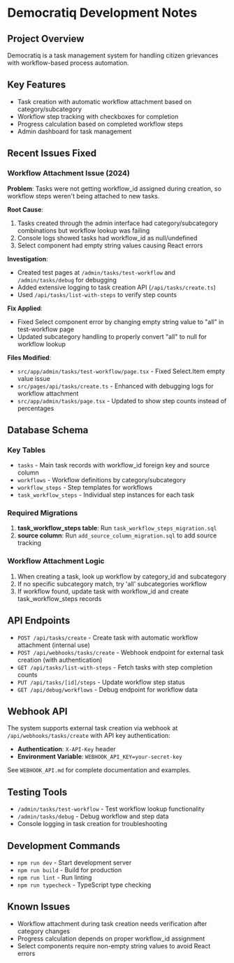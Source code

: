 # Democratiq Development Notes

## Project Overview
Democratiq is a task management system for handling citizen grievances with workflow-based process automation.

## Key Features
- Task creation with automatic workflow attachment based on category/subcategory
- Workflow step tracking with checkboxes for completion
- Progress calculation based on completed workflow steps
- Admin dashboard for task management

## Recent Issues Fixed

### Workflow Attachment Issue (2024)
**Problem**: Tasks were not getting workflow_id assigned during creation, so workflow steps weren't being attached to new tasks.

**Root Cause**: 
1. Tasks created through the admin interface had category/subcategory combinations but workflow lookup was failing
2. Console logs showed tasks had workflow_id as null/undefined
3. Select component had empty string values causing React errors

**Investigation**:
- Created test pages at `/admin/tasks/test-workflow` and `/admin/tasks/debug` for debugging
- Added extensive logging to task creation API (`/api/tasks/create.ts`)
- Used `/api/tasks/list-with-steps` to verify step counts

**Fix Applied**:
- Fixed Select component error by changing empty string value to "all" in test-workflow page
- Updated subcategory handling to properly convert "all" to null for workflow lookup

**Files Modified**:
- `src/app/admin/tasks/test-workflow/page.tsx` - Fixed Select.Item empty value issue
- `src/pages/api/tasks/create.ts` - Enhanced with debugging logs for workflow attachment
- `src/app/admin/tasks/page.tsx` - Updated to show step counts instead of percentages

## Database Schema

### Key Tables
- `tasks` - Main task records with workflow_id foreign key and source column
- `workflows` - Workflow definitions by category/subcategory  
- `workflow_steps` - Step templates for workflows
- `task_workflow_steps` - Individual step instances for each task

### Required Migrations
1. **task_workflow_steps table**: Run `task_workflow_steps_migration.sql`
2. **source column**: Run `add_source_column_migration.sql` to add source tracking

### Workflow Attachment Logic
1. When creating a task, look up workflow by category_id and subcategory
2. If no specific subcategory match, try 'all' subcategories workflow
3. If workflow found, update task with workflow_id and create task_workflow_steps records

## API Endpoints
- `POST /api/tasks/create` - Create task with automatic workflow attachment (internal use)
- `POST /api/webhooks/tasks/create` - Webhook endpoint for external task creation (with authentication)
- `GET /api/tasks/list-with-steps` - Fetch tasks with step completion counts
- `PUT /api/tasks/[id]/steps` - Update workflow step status
- `GET /api/debug/workflows` - Debug endpoint for workflow data

## Webhook API
The system supports external task creation via webhook at `/api/webhooks/tasks/create` with API key authentication:
- **Authentication**: `X-API-Key` header
- **Environment Variable**: `WEBHOOK_API_KEY=your-secret-key`

See `WEBHOOK_API.md` for complete documentation and examples.

## Testing Tools
- `/admin/tasks/test-workflow` - Test workflow lookup functionality
- `/admin/tasks/debug` - Debug workflow and step data
- Console logging in task creation for troubleshooting

## Development Commands
- `npm run dev` - Start development server
- `npm run build` - Build for production  
- `npm run lint` - Run linting
- `npm run typecheck` - TypeScript type checking

## Known Issues
- Workflow attachment during task creation needs verification after category changes
- Progress calculation depends on proper workflow_id assignment
- Select components require non-empty string values to avoid React errors